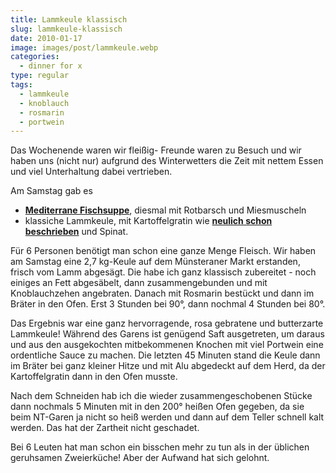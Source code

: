 ```yaml
---
title: Lammkeule klassisch
slug: lammkeule-klassisch
date: 2010-01-17
image: images/post/lammkeule.webp
categories: 
  - dinner for x
type: regular
tags: 
  - lammkeule
  - knoblauch
  - rosmarin
  - portwein
---
```


Das Wochenende waren wir fleißig- Freunde waren zu Besuch und wir haben uns (nicht nur) aufgrund des Winterwetters die Zeit mit nettem Essen und viel Unterhaltung dabei vertrieben.

Am Samstag gab es

* **[Mediterrane Fischsuppe](../001-11-08-mediterrane-fischsuppe)**, diesmal mit Rotbarsch und Miesmuscheln 
* klassiche Lammkeule, mit Kartoffelgratin wie **[neulich schon beschrieben](../thunfisch-kartoffelgratin)** und Spinat.

Für 6 Personen benötigt man schon eine ganze Menge Fleisch. Wir haben am Samstag eine 2,7 kg-Keule auf dem Münsteraner Markt erstanden, frisch vom Lamm abgesägt. Die habe ich ganz klassisch zubereitet - noch einiges an Fett abgesäbelt, dann zusammengebunden und mit Knoblauchzehen angebraten. Danach mit Rosmarin bestückt und dann im Bräter in den Ofen. Erst 3 Stunden bei 90°, dann nochmal 4 Stunden bei 80°.

Das Ergebnis war eine ganz hervorragende, rosa gebratene und butterzarte Lammkeule! Während des Garens ist genügend Saft ausgetreten, um daraus und aus den ausgekochten mitbekommenen Knochen mit viel Portwein eine ordentliche Sauce zu machen. Die letzten 45 Minuten stand die Keule dann im Bräter bei ganz kleiner Hitze und mit Alu abgedeckt auf dem Herd, da der Kartoffelgratin dann in den Ofen musste.

Nach dem Schneiden hab ich die wieder zusammengeschobenen Stücke dann nochmals 5 Minuten mit in den 200° heißen Ofen gegeben, da sie beim NT-Garen ja nicht so heiß werden und dann auf dem Teller schnell kalt werden. Das hat der Zartheit nicht geschadet.

Bei 6 Leuten hat man schon ein bisschen mehr zu tun als in der üblichen geruhsamen Zweierküche! Aber der Aufwand hat sich gelohnt.
